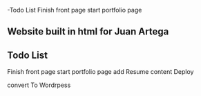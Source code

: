 -Todo List
Finish front page
start portfolio page



## Website built in html for Juan Artega


## Todo List

Finish front page
start portfolio page
add Resume content
Deploy

convert To Wordrpess
